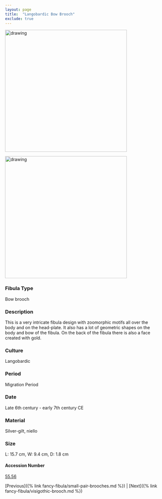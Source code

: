 ```yaml
---
layout: page
title:  "Langobardic Bow Brooch"
exclude: true
---
```


<p><img src="https://collectionapi.metmuseum.org/api/collection/v1/iiif/468487/1788826/main-image" alt="drawing" width="400"/></p>

<p><img src="https://collectionapi.metmuseum.org/api/collection/v1/iiif/468487/923626/main-image" alt="drawing" width="400"/></p>

### Fibula Type
Bow brooch
### Description
This is a very intricate fibula design with zoomorphic motifs all over the body and on the head-plate. It also has a lot of geometric shapes on the body and bow of the fibula. On the back of the fibula there is also a face created with gold.
### Culture
Langobardic
### Period
Migration Period
### Date
Late 6th century - early 7th century CE
### Material
Silver-gilt, niello
### Size
L: 15.7 cm, W: 9.4 cm, D: 1.8 cm



#### Accession Number
[55.56](https://www.metmuseum.org/art/collection/search/468487)

[Previous]({% link fancy-fibula/small-pair-brooches.md %}) | [Next]({% link fancy-fibula/visigothic-brooch.md %})
